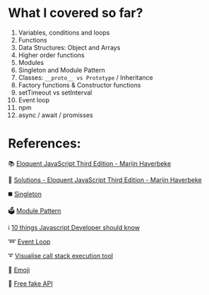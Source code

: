 # What I covered so far?

1. Variables, conditions and loops
2. Functions
3. Data Structures: Object and Arrays
4. Higher order functions
5. Modules
6. Singleton and Module Pattern
7. Classes: `__proto__ vs Prototype` / Inheritance
8. Factory functions & Constructor functions
9. setTimeout vs setInterval
10. Event loop
11. npm
12. async / await / promisses

# References:

📚 [Eloquent JavaScript Third Edition - Marijn Haverbeke](https://eloquentjavascript.net/Eloquent_JavaScript.pdf)

📒 [Solutions - Eloquent JavaScript Third Edition - Marijn Haverbeke](https://eloquentjavascript.net/code/)

◼️ [Singleton](https://www.youtube.com/watch?v=C2NxMWQn85c)

🗳️ [Module Pattern](https://www.youtube.com/watch?v=SKBmJ9P6OAk)

ℹ️ [10 things Javascript Developer should know](https://www.youtube.com/playlist?list=PL1PqvM2UQiMoGNTaxFMSK2cih633lpFKP)

➿ [Event Loop](https://www.youtube.com/watch?v=8aGhZQkoFbQ)

➰ [Visualise call stack execution tool](http://latentflip.com/loupe/?code=JC5vbignYnV0dG9uJywgJ2NsaWNrJywgZnVuY3Rpb24gb25DbGljaygpIHsKICAgIHNldFRpbWVvdXQoZnVuY3Rpb24gdGltZXIoKSB7CiAgICAgICAgY29uc29sZS5sb2coJ1lvdSBjbGlja2VkIHRoZSBidXR0b24hJyk7ICAgIAogICAgfSwgMjAwMCk7Cn0pOwoKY29uc29sZS5sb2coIkhpISIpOwoKc2V0VGltZW91dChmdW5jdGlvbiB0aW1lb3V0KCkgewogICAgY29uc29sZS5sb2coIkNsaWNrIHRoZSBidXR0b24hIik7Cn0sIDUwMDApOwoKY29uc29sZS5sb2coIldlbGNvbWUgdG8gbG91cGUuIik7!!!PGJ1dHRvbj5DbGljayBtZSE8L2J1dHRvbj4%3D)

👥 [Emoji](https://github.com/ikatyang/emoji-cheat-sheet/blob/master/README.md)

🧪 [Free fake API](https://jsonplaceholder.typicode.com/)
